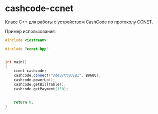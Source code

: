 # cashcode-ccnet

Класс С++ для работы с устройством CashCode по протоколу CCNET.

Пример использования:
```c++
#include <iostream>

#include "ccnet.hpp"


int main()
{
    ccnet cashcode;
    cashcode.connect("/dev/ttyUSB1", B9600);
    cashcode.powerUp();
    cashcode.getBillTable();
    cashcode.getPayment(150);
 

    return 0;
}
```
